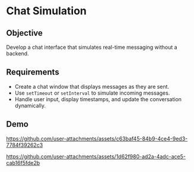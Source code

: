 # Chat Simulation

## Objective
Develop a chat interface that simulates real-time messaging without a backend.
## Requirements
- Create a chat window that displays messages as they are sent.
- Use `setTimeout` or `setInterval` to simulate incoming messages.
- Handle user input, display timestamps, and update the conversation dynamically.

## Demo

https://github.com/user-attachments/assets/c63baf45-84b9-4ce4-9ed3-7784f39262c3


https://github.com/user-attachments/assets/1d62f980-ad2a-4adc-ace5-cab16f5fde2b